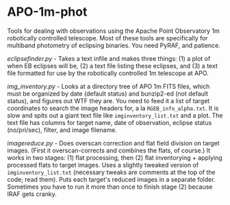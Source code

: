 # APO-1m-phot
Tools for dealing with observations using the Apache Point Observatory 1m robotically controlled telescope. Most of these tools are specifically for multiband photometry of eclipsing binaries. You need PyRAF, and patience.

*eclipsefinder.py* - Takes a text infile and makes three things: (1) a plot of when EB eclipses will be, (2) a text file listing these eclipses, and (3) a text file formatted for use by the robotically controlled 1m telescope at APO.

*img_inventory.py* - Looks at a directory tree of APO 1m FITS files, which must be organized by date (default status) and bunzip2-ed (not default status), and figures out WTF they are. You need to feed it a list of target coordinates to search the image headers for, a la `RGEB_info_alpha.txt`. It is slow and spits out a giant text file like `imginventory_list.txt` and a plot. The text file has columns for target name, date of observation, eclipse status (no/pri/sec), filter, and image filename.

*imagereduce.py* - Does overscan correction and flat field division on target images. (First it overscan-corrects and combines the flats, of course.) It works in two stages: (1) flat processing, then (2) flat inventorying + applying processed flats to target images. Uses a slightly tweaked version of `imginventory_list.txt` (necessary tweaks are comments at the top of the code; read them). Puts each target's reduced images in a separate folder. Sometimes you have to run it more than once to finish stage (2) because IRAF gets cranky.

